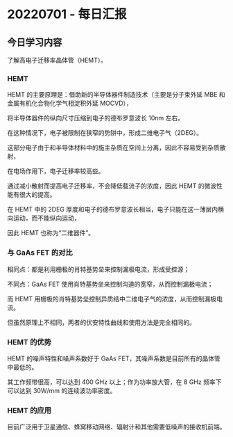 # 20220701 - 每日汇报

## 今日学习内容

了解高电子迁移率晶体管（HEMT）。

### HEMT

HEMT 的主要原理是：借助新的半导体器件制造技术（主要是分子束外延 MBE 和金属有机化合物化学气相淀积外延 MOCVD），

将半导体器件的纵向尺寸压缩到电子的德布罗意波长 10nm 左右。

在这种情况下，电子被限制在狭窄的势阱中，形成二维电子气（2DEG）。

这部分电子由于和半导体材料中的施主杂质在空间上分离，因此不容易受到杂质散射，

在电场作用下，电子迁移率较高些。

通过减小散射而提高电子迁移率，不会降低载流子的浓度，因此 HEMT 的微波性能有很大的提高。

在 HEMT 中的 2DEG 厚度和电子的德布罗意波长相当，电子只能在这一薄层内横向运动，而不能纵向运动，

因此 HEMT 也称为“二维器件”。

### 与 GaAs FET 的对比

相同点：都是利用栅极的肖特基势垒来控制漏极电流，形成受控源；

不同点：GaAs FET 使用肖特基势垒来控制沟道的宽窄，从而控制漏极电流；

而 HEMT 用栅极的肖特基势垒控制异质结中二维电子气的浓度，从而控制漏极电流。

但虽然原理上不相同，两者的伏安特性曲线和使用方法是完全相同的。

### HEMT 的优势

HEMT 的噪声特性和噪声系数好于 GaAs FET，其噪声系数是目前所有的晶体管中最低的。

其工作频带很高，可以达到 400 GHz 以上；作为功率放大管，在 8 GHz 频率下可以达到 30W/mm 的连续波功率密度。

### HEMT 的应用

目前广泛用于卫星通信、蜂窝移动网络、辐射计和其他需要低噪声的接收机前端。
